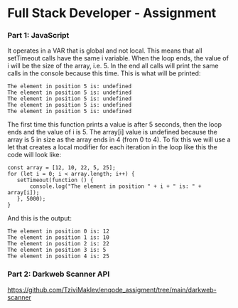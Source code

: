 # Full Stack Developer - Assignment


### Part 1: JavaScript




It operates in a VAR that is global and not local.
This means that all setTimeout calls have the same i variable.
When the loop ends, the value of i will be the size of the array, i.e. 5.
In the end all calls will print the same calls in the console because this time.
This is what will be printed:
 ```
The element in position 5 is: undefined
The element in position 5 is: undefined
The element in position 5 is: undefined
The element in position 5 is: undefined
The element in position 5 is: undefined
 ```

The first time this function prints a value is after 5 seconds, then the loop ends and the value of i is 5.
The array[i] value is undefined because the array is 5 in size as the array ends in 4 (from 0 to 4).
To fix this we will use a let that creates a local modifier for each iteration in the loop like this the code will look like:


 ```
const array = [12, 10, 22, 5, 25];
for (let i = 0; i < array.length; i++) {
    setTimeout(function () {
        console.log("The element in position " + i + " is: " + array[i]);
    }, 5000);
}
 ```



And this is the output:
 ```
The element in position 0 is: 12
The element in position 1 is: 10
The element in position 2 is: 22
The element in position 3 is: 5
The element in position 4 is: 25
 ```

### Part 2: Darkweb Scanner API

https://github.com/TziviMaklev/enqode_assigment/tree/main/darkweb-scanner

 
